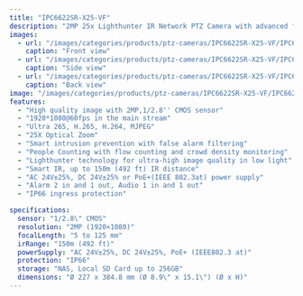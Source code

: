 ```yaml
---
title: "IPC6622SR-X25-VF"
description: "2MP 25x Lighthunter IR Network PTZ Camera with advanced features including smart intrusion prevention, people counting, and superior low-light performance"
images:
  - url: "/images/categories/products/ptz-cameras/IPC6622SR-X25-VF/IPC6622SR-X25-VF2.png"
    caption: "Front view"
  - url: "/images/categories/products/ptz-cameras/IPC6622SR-X25-VF/IPC6622SR-X25-VF1.png"
    caption: "Side view"
  - url: "/images/categories/products/ptz-cameras/IPC6622SR-X25-VF/IPC6622SR-X25-VF.png"
    caption: "Back view"
image: "/images/categories/products/ptz-cameras/IPC6622SR-X25-VF/IPC6622SR-X25-VF2.png"
features:
  - "High quality image with 2MP,1/2.8'' CMOS sensor"
  - "1920*1080@60fps in the main stream"
  - "Ultra 265, H.265, H.264, MJPEG"
  - "25X Optical Zoom"
  - "Smart intrusion prevention with false alarm filtering"
  - "People Counting with flow counting and crowd density monitoring"
  - "Lighthunter technology for ultra-high image quality in low light"
  - "Smart IR, up to 150m (492 ft) IR distance"
  - "AC 24V±25%, DC 24V±25% or PoE+(IEEE 802.3at) power supply"
  - "Alarm 2 in and 1 out, Audio 1 in and 1 out"
  - "IP66 ingress protection"

specifications:
  sensor: "1/2.8\" CMOS"
  resolution: "2MP (1920×1080)"
  focalLength: "5 to 125 mm"
  irRange: "150m (492 ft)"
  powerSupply: "AC 24V±25%, DC 24V±25%, PoE+ (IEEE802.3 at)"
  protection: "IP66"
  storage: "NAS, Local SD Card up to 256GB"
  dimensions: "Ø 227 x 384.8 mm (Ø 8.9\" x 15.1\") (Ø x H)"
---
```

